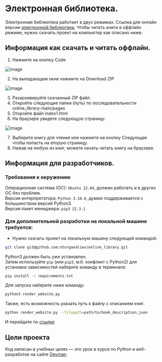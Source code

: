 # Электронная библиотека.

Электронная библиотека работает в двух режимах.
Ссылка для онлайн версии [электронной библиотеки](https://nturganaliev.github.io/online_library/pages/index0.html),
Чтобы читать книги в оффлайн режиме,
нужно скачать проект на компьютер как описано ниже.

## Информация как скачать и читать оффлайн.
1. Нажмите на кнопку Code 

 ![image](https://user-images.githubusercontent.com/12554535/230717637-8ad158a1-ed76-4401-92fc-836cb341addb.png)

2. На выпадающем окне нажмите на Download ZIP 

 ![image](https://user-images.githubusercontent.com/12554535/230717718-9fa6b94d-9c73-47d1-9f65-1f5dfccf0090.png)

3. Разархивируйте скачанный ZIP файл.
4. Откройте следующие папки (путь) по последовательности online_library-main/pages
5. Откройте файл index1.html
6. На браузере увидете следующую страницу:

![image](https://user-images.githubusercontent.com/12554535/230717969-09212fbc-c75a-4a12-96a1-5bc62394c806.png)

7. Выберите книгу для чтения или нажмите на кнопку Следующая чтобы попасть на вторую страницу.
8. Нажав на любую из книг, можете начать читать книгу на браузере.

## Информация для разработчиков.

### Требования к окружению

Операционная система (ОС): `Ubuntu 22.04`, должен работать и в других ОС без проблем.</br>
Версия интерпретатора: `Python 3.10.6`, думаю поддерживается с большинством версий Python3.</br>
Версия пакет менеджера: `pip3 22.3.1`</br>


### Для дополнительной разработки на локальной машине требуется:

- Нужно скачать проект на локальную машину следующей командой:

```bash
git clone git@github.com:nturganaliev/online_library.git
```

Python3 должен быть уже установлен.</br>
Затем используйте `pip` (или `pip3`, м.б. конфликт с Python2)
для установки зависимостей наберите команду в терминале:
```bash
pip install -r requirements.txt
```

Для запуска наберите ниже команду:

```bash
python3 render_website.py
```

Также, есть возможность указать путь к файлу с описанием книг.

```bash
python render_website.py --filepath=path/to/book_description.json
```

И перейдите по [ссылке](http://127.0.0.1:5500/pages/index0.html)

## Цели проекта

Код написан в учебных целях — это урок в курсе по Python и веб-разработке на сайте [Devman](https://dvmn.org).
